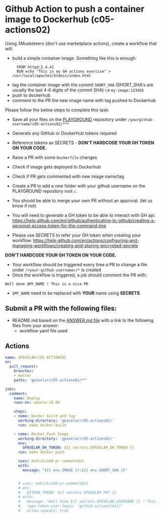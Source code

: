 # Github Action to push a container image to Dockerhub (c05-actions02)

Using 3Musketeers (don't use marketplace actions), create a workflow that will:

- build a simple container image. Something like this is enough:
  ``` 
    FROM httpd:2.4.41
    RUN echo "This is my GH actions exercise" > /usr/local/apache2/htdocs/index.html
  ```
- tag the container image with the commit `SHORT_SHA` (SHORT_SHA's are usually the last 4-6 digits of the commit SHA) i.e `my-image:123456`
- push to dockerhub
- comment to the PR the new image name with tag pushed to Dockerhub

Please follow the below steps to complete this task:

- Save all your files on the [PLAYGROUND](https://github.com/devopsacademyau/playground) repository under `/yourgithub-username/c05-actions02/***`
- Generate any GitHub or DockerHub tokens required
- Reference tokens as SECRETS - **DON'T HARDCODE YOUR GH TOKEN ON YOUR CODE.**
- Raise a PR with some `Dockerfile` changes
- Check if image gets deployed to Dockerhub
- Check if PR gets commented with new image name/tag

- Create a PR to add a new folder with your github username on the PLAYGROUND repository root `/`. 
- You should be able to merge your own PR without an approval. (let us know if not)
- You will need to generate a GH token to be able to interact with GH api. https://help.github.com/en/github/authenticating-to-github/creating-a-personal-access-token-for-the-command-line
- Please use SECRETS to refer your GH token when creating your workflow. https://help.github.com/en/actions/configuring-and-managing-workflows/creating-and-storing-encrypted-secrets

**DON'T HARDCODE YOUR GH TOKEN ON YOUR CODE.**

- Your workflow should be triggered every time a PR to change a file under `/<your-github-username>/*` is created
- Once the workflow is triggered, a job should comment the PR with:

`Well done $MY_NAME ! This is a nice PR`

- `$MY_NAME` need to be replaced with **YOUR** name using **SECRETS**.


## Submit a PR with the following files:
- README.md based on the [ANSWER.md file](ANSWER.md) with a link to the following files from your answer:
    - workflow yaml file used


## Actions

```yml
name: GPAVELAR/C05-ACTIONS02
on:
  pull_request:
    branches:
    - master
    paths: 'gpavelar/c05-actions02/**'

jobs:
  comment:
    name: Deploy
    runs-on: ubuntu-18.04

    steps:
    - name: Docker build and tag
      working-directory: 'gpavelar/c05-actions02/'
      run: make docker-build

    - name: Docker Push Image
      working-directory: 'gpavelar/c05-actions02/'
      env:
        GPAVELAR_DH_TOKEN: ${{ secrets.GPAVELAR_DH_TOKEN }}
      run: make docker-push

      uses: mshick/add-pr-comment@v1
      with:
        message: "${{ env.IMAGE }}:${{ env.SHORT_SHA }}"


      # uses: mshick/add-pr-comment@v1
      # env:
      #   GITHUB_TOKEN: ${{ secrets.GPAVELAR_PAT }}
      # with:
      #   message: "Well done ${{ secrets.GPAVELAR_USERNAME }} ! This is a nice PR"
      #   repo-token-user-login: 'github-actions[bot]'
      #   allow-repeats: true 
```